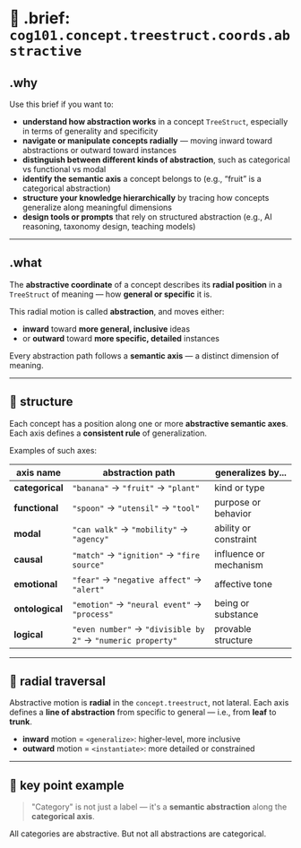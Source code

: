 # 🧭 .brief: `cog101.concept.treestruct.coords.abstractive`

## .why
Use this brief if you want to:

- **understand how abstraction works** in a concept `TreeStruct`, especially in terms of generality and specificity
- **navigate or manipulate concepts radially** — moving inward toward abstractions or outward toward instances
- **distinguish between different kinds of abstraction**, such as categorical vs functional vs modal
- **identify the semantic axis** a concept belongs to (e.g., “fruit” is a categorical abstraction)
- **structure your knowledge hierarchically** by tracing how concepts generalize along meaningful dimensions
- **design tools or prompts** that rely on structured abstraction (e.g., AI reasoning, taxonomy design, teaching models)

---

## .what
The **abstractive coordinate** of a concept describes its **radial position** in a `TreeStruct` of meaning — how **general or specific** it is.

This radial motion is called **abstraction**, and moves either:
- **inward** toward **more general, inclusive** ideas
- or **outward** toward **more specific, detailed** instances

Every abstraction path follows a **semantic axis** — a distinct dimension of meaning.

---

## 🧱 structure

Each concept has a position along one or more **abstractive semantic axes**.
Each axis defines a **consistent rule** of generalization.

Examples of such axes:

| axis name        | abstraction path                           | generalizes by...          |
|------------------|--------------------------------------------|----------------------------|
| **categorical**  | `"banana"` → `"fruit"` → `"plant"`         | kind or type               |
| **functional**   | `"spoon"` → `"utensil"` → `"tool"`         | purpose or behavior        |
| **modal**        | `"can walk"` → `"mobility"` → `"agency"`   | ability or constraint      |
| **causal**       | `"match"` → `"ignition"` → `"fire source"` | influence or mechanism     |
| **emotional**    | `"fear"` → `"negative affect"` → `"alert"` | affective tone             |
| **ontological**  | `"emotion"` → `"neural event"` → `"process"` | being or substance        |
| **logical**      | `"even number"` → `"divisible by 2"` → `"numeric property"` | provable structure |

---

## 🔁 radial traversal

Abstractive motion is **radial** in the `concept.treestruct`, not lateral.
Each axis defines a **line of abstraction** from specific to general — i.e., from **leaf** to **trunk**.

- **inward** motion = `<generalize>`: higher-level, more inclusive
- **outward** motion = `<instantiate>`: more detailed or constrained

---

## 📌 key point example
> "Category" is not just a label — it's a **semantic abstraction** along the **categorical axis**.

All categories are abstractive.
But not all abstractions are categorical.
